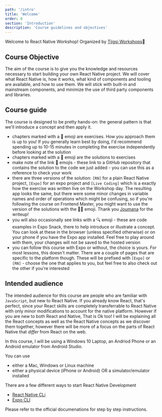 ```yaml
---
path: '/intro'
title: 'Welcome'
order: 0
section: 'Introduction'
description: 'Course guidelines and objectives'
---
```


Welcome to React Native Workshop! Organized by [Tiigsi Workshops](https://tiigsi.org)👋

## Course Objective

The aim of the course is to give you the knowledge and resources necessary to start building your own React Native project. We will cover what React Native is, how it works, what kind of components and tooling are available, and how to use them. We will stick with built-in and mainstream components, and minimize the use of third party components and libraries.

## Course guide

The course is designed to be pretty hands-on: the general pattern is that we'll introduce a concept and then apply it.

- chapters marked with a 📝 emoji are exercises. How you approach them is up to you! If you generally learn best by doing, I'd recommend spending up to 10-15 minutes in completing the exercise independently before looking at the solution
- chapters marked with a 👀 emoji are the solutions to exercises
- make note of the link 🔗 emojis - these link to a GitHub repository that contains the solution to the code we just added - you can use this as a reference to check your work
- there are three versions of the solution: `[RN]` for a plain React Native project, `[Expo]` for an expo project and `[Live Coding]` which is a exactly how the exercise was written live on the Workshop day. The resulting app looks the same, but there were some minor changes in variable names and order of operations which might be confusing, so if you're following the course on Frontend Master, you might want to use the version of the solutions with the 👩‍💻 emoji. Thank you [Joumana](https://github.com/joumanae) for the writeup!
- you will also occasionally see links with a 🔍 emoji - these are code examples in Expo Snack, there to help introduce or illustrate a concept. You can look at these in the browser (unless specified otherwise) or on your phone if you have the Expo app installed. Feel free to play around with them, your changes will not be saved to the hosted version
- you can follow this course with Expo or without, the choice is yours. For most lessons, this doesn't matter. There are a couple of pages that are specific to the platform though. These will be prefixed with `[Expo]` or `[RN]` - choose the one that applies to you, but feel free to also check out the other if you're interested

## Intended audience

The intended audience for this course are people who are familiar with `JavaScript`, but new to React Native. If you already know React, that's perfect, since your React skills are completely transferrable to React Native with only minor modifications to account for the native platform. However if you are new to both React and Native, That is Ok too! I will be explaining all the React concepts as well as the React Native concepts as we discover them together, however there will be more of a focus on the parts of React Native that _differ_ from React on the web.

In this course, I will be using a Windows 10 Laptop, an Andriod Phone or an Android emulator from Android Studio.

You can use

- either a Mac, Windows or Linux machine
- either a physical device (iPhone or Android) OR a simulator/emulator installed

There are a few different ways to start React Native Development

- [React Native CLi](https://reactnative.dev/docs/environment-setup)
- [Expo CLI](https://reactnative.dev/docs/environment-setup)

Please refer to the official documenations for step by step instructions.
